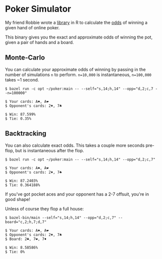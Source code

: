 # Poker Simulator
My friend Robbie wrote a [library](http://github.com/ravds/HoldemHands) in R to calculate the [odds](https://www.cardplayer.com/poker-tools/odds-calculator/texas-holdem) of winning a given hand of online poker.

This binary gives you the exact and approximate odds of winning the pot, given a pair of hands and a board.

## Monte-Carlo

You can calculate your approximate odds of winning by passing in the number of simulations ```n``` to perform. ```n=10,000``` is instantaneous, ```n=100,000``` takes ~1 second.


```
$ bazel run -c opt ~/poker:main -- --self="s,14;h,14" --opp="d,2;c,7 --n=100000"

$ Your cards: A♠, A❤
$ Opponent's cards: 2♦, 7♣

$ Win: 87.599%
$ Tie: 0.35%
```

## Backtracking

You can also calculate exact odds. This takes a couple more seconds pre-flop, but is instantaneous
after the flop.


```
$ bazel run -c opt ~/poker:main -- --self="s,14;h,14" --opp="d,2;c,7"

$ Your cards: A♠, A❤
$ Opponent's cards: 2♦, 7♣

$ Win: 87.2403%
$ Tie: 0.364188%
```

If you've got pocket aces and your opponent has a 2-7 offsuit, you're in good shape!

Unless of course they flop a full house:


```
$ bazel-bin/main --self="s,14;h,14" --opp="d,2;c,7" --board="c,2;h,7;d,7"

$ Your cards: A♠, A❤
$ Opponent's cards: 2♦, 7♣
$ Board: 2♣, 7❤, 7♦

$ Win: 8.58586%
$ Tie: 0%
```
